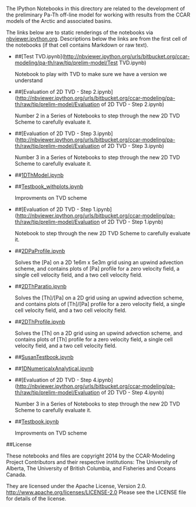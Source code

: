 The IPython Notebooks in this directory are related to the
development of the preliminary Pa-Th off-line model for working with
results from the CCAR models of the Arctic and associated basins.

The links below are to static renderings of the notebooks via
[nbviewer.ipython.org](http://nbviewer.ipython.org/).
Descriptions below the links are from the first cell of the notebooks
(if that cell contains Markdown or raw text).

* ##[Test TVD.ipynb](http://nbviewer.ipython.org/urls/bitbucket.org/ccar-modeling/pa-th/raw/tip/prelim-model/Test TVD.ipynb)  
    
    Notebook to play with TVD to make sure we have a version we understand  

* ##[Evaluation of 2D TVD - Step 2.ipynb](http://nbviewer.ipython.org/urls/bitbucket.org/ccar-modeling/pa-th/raw/tip/prelim-model/Evaluation of 2D TVD - Step 2.ipynb)  
    
    Number 2 in a Series of Notebooks to step through the new 2D TVD Scheme to carefully evaluate it.  

* ##[Evaluation of 2D TVD - Step 3.ipynb](http://nbviewer.ipython.org/urls/bitbucket.org/ccar-modeling/pa-th/raw/tip/prelim-model/Evaluation of 2D TVD - Step 3.ipynb)  
    
    Number 3 in a Series of Notebooks to step through the new 2D TVD Scheme to carefully evaluate it.  

* ##[1DThModel.ipynb](http://nbviewer.ipython.org/urls/bitbucket.org/ccar-modeling/pa-th/raw/tip/prelim-model/1DThModel.ipynb)  
    
* ##[Testbook_withplots.ipynb](http://nbviewer.ipython.org/urls/bitbucket.org/ccar-modeling/pa-th/raw/tip/prelim-model/Testbook_withplots.ipynb)  
    
    Improvments on TVD scheme  

* ##[Evaluation of 2D TVD - Step 1.ipynb](http://nbviewer.ipython.org/urls/bitbucket.org/ccar-modeling/pa-th/raw/tip/prelim-model/Evaluation of 2D TVD - Step 1.ipynb)  
    
    Notebook to step through the new 2D TVD Scheme to carefully evaluate it.  

* ##[2DPaProfile.ipynb](http://nbviewer.ipython.org/urls/bitbucket.org/ccar-modeling/pa-th/raw/tip/prelim-model/2DPaProfile.ipynb)  
    
    Solves the [Pa] on a 2D 1e6m x 5e3m grid using an upwind advection scheme, and contains plots of [Pa] profile for a zero velocity field, a single cell velocity field, and a two cell velocity field.  

* ##[2DThParatio.ipynb](http://nbviewer.ipython.org/urls/bitbucket.org/ccar-modeling/pa-th/raw/tip/prelim-model/2DThParatio.ipynb)  
    
    Solves the [Th]/[Pa] on a 2D grid using an upwind advection scheme, and contains plots of [Th]/[Pa] profile for a zero velocity field, a single cell velocity field, and a two cell velocity field.   

* ##[2DThProfile.ipynb](http://nbviewer.ipython.org/urls/bitbucket.org/ccar-modeling/pa-th/raw/tip/prelim-model/2DThProfile.ipynb)  
    
    Solves the [Th] on a 2D grid using an upwind advection scheme, and contains plots of [Th] profile for a zero velocity field, a single cell velocity field, and a two cell velocity field.  

* ##[SusanTestbook.ipynb](http://nbviewer.ipython.org/urls/bitbucket.org/ccar-modeling/pa-th/raw/tip/prelim-model/SusanTestbook.ipynb)  
    
* ##[1DNumericalxAnalytical.ipynb](http://nbviewer.ipython.org/urls/bitbucket.org/ccar-modeling/pa-th/raw/tip/prelim-model/1DNumericalxAnalytical.ipynb)  
    
* ##[Evaluation of 2D TVD - Step 4.ipynb](http://nbviewer.ipython.org/urls/bitbucket.org/ccar-modeling/pa-th/raw/tip/prelim-model/Evaluation of 2D TVD - Step 4.ipynb)  
    
    Number 3 in a Series of Notebooks to step through the new 2D TVD Scheme to carefully evaluate it.  

* ##[Testbook.ipynb](http://nbviewer.ipython.org/urls/bitbucket.org/ccar-modeling/pa-th/raw/tip/prelim-model/Testbook.ipynb)  
    
    Improvments on TVD scheme  


##License

These notebooks and files are copyright 2014
by the CCAR-Modeling Project Contributors
and their respective institutions: The University of Alberta,
The University of British Columbia,
and Fisheries and Oceans Canada.

They are licensed under the Apache License, Version 2.0.
http://www.apache.org/licenses/LICENSE-2.0
Please see the LICENSE file for details of the license.
